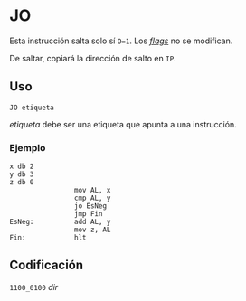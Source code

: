 # JO

Esta instrucción salta solo sí `O=1`. Los [_flags_](../cpu#flags) no se modifican.

De saltar, copiará la dirección de salto en `IP`.

## Uso

```vonsim
JO etiqueta
```

_etiqueta_ debe ser una etiqueta que apunta a una instrucción.

### Ejemplo

```vonsim
x db 2 
y db 3
z db 0
                mov AL, x
                cmp AL, y
                jo EsNeg
                jmp Fin
EsNeg:          add AL, y
                mov z, AL 
Fin:            hlt
```

## Codificación

`1100_0100`  _dir_
